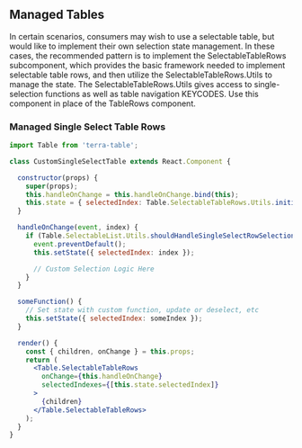 ## Managed Tables
In certain scenarios, consumers may wish to use a selectable table, but would like to implement their own selection state management. In these cases, the recommended pattern is to implement the SelectableTableRows subcomponent, which provides the basic framework needed to implement selectable table rows, and then utilize the SelectableTableRows.Utils to manage the state. The SelectableTableRows.Utils gives access to single-selection functions as well as table navigation KEYCODES. Use this component in place of the TableRows component.

### Managed Single Select Table Rows

```jsx
import Table from 'terra-table';

class CustomSingleSelectTable extends React.Component {

  constructor(props) {
    super(props);
    this.handleOnChange = this.handleOnChange.bind(this);
    this.state = { selectedIndex: Table.SelectableTableRows.Utils.initialSingleSelectRowIndex(this.props.children) };
  }

  handleOnChange(event, index) {
    if (Table.SelectableList.Utils.shouldHandleSingleSelectRowSelection(this.state.selectedIndex, index)) {
      event.preventDefault();
      this.setState({ selectedIndex: index });

      // Custom Selection Logic Here
    }
  }

  someFunction() {
    // Set state with custom function, update or deselect, etc
    this.setState({ selectedIndex: someIndex });
  }

  render() {
    const { children, onChange } = this.props;
    return (
      <Table.SelectableTableRows
        onChange={this.handleOnChange}
        selectedIndexes={[this.state.selectedIndex]}
      >
        {children}
      </Table.SelectableTableRows>
    );
  }
}

```
